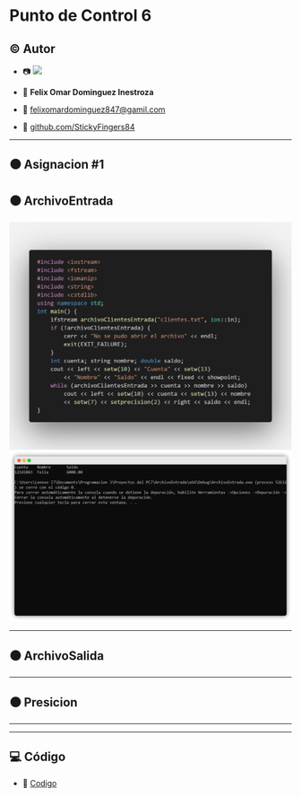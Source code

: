 # Punto de Control 6

## :copyright: Autor

- :camera: <img src="https://avatars.githubusercontent.com/u/66543823?s=400&u=a56fd9aede592099c72f7bee7fa85f70b4f926b2&v=4">

- :man: **Felix Omar Dominguez Inestroza**
- :e-mail: felixomardominguez847@gamil.com
- :link: [github.com/StickyFingers84](https://github.com/StickyFingers84)

---

## :black_circle: Asignacion #1

## :black_circle: ArchivoEntrada

![](Imagen_Codigo/ArchivoEntrada(Codigo).png)
![](Imagen_Salida/ArchivoEntrada(Salida).png)


---

## :black_circle: ArchivoSalida




---

## :black_circle: Presicion




---


---


## :computer: Código

- :blue_book: [Codigo](https://github.com/https://github.com/StickyFingers84/PC7)

